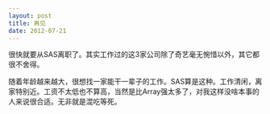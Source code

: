 ```yaml
---
layout: post
title: 再见
date: 2012-07-21
---
```


<p>很快就要从SAS离职了。其实工作过的这3家公司除了奇艺毫无惋惜以外，其它都很不舍得。</p>
<p>随着年龄越来越大，很想找一家能干一辈子的工作。SAS算是这种。工作清闲，离家特别近。工资不太低也不算高，当然是比Array强太多了，对我这样没啥本事的人来说很合适。无非就是混吃等死。</p>

